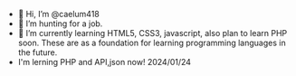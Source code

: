 - 👋 Hi, I’m @caelum418
- 👀 I’m hunting for a job.
- 🌱 I’m currently learning HTML5, CSS3, javascript, also plan to learn PHP soon. These are as a foundation for learning programming languages in the future.
- I'm lerning PHP and API,json now! 2024/01/24
<!---
caelum418/caelum418 is a ✨ special ✨ repository because its `README.md` (this file) appears on your GitHub profile.
You can click the Preview link to take a look at your changes.
--->
